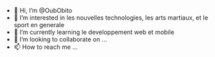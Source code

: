 - 👋 Hi, I’m @OubObito
- 👀 I’m interested in  les nouvelles technologies, les arts martiaux, et  le sport en generale 
- 🌱 I’m currently learning  le developpement web  et mobile
- 💞️ I’m looking to collaborate on ...
- 📫 How to reach me ...

<!---
OubObito/OubObito is a ✨ special ✨ repository because its `README.md` (this file) appears on your GitHub profile.
You can click the Preview link to take a look at your changes.
--->
